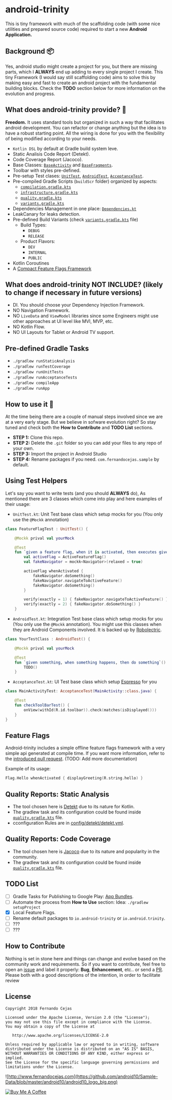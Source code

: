 # android-trinity
This is tiny framework with much of the scaffolding code (with some nice utilities and prepared source code) required to start a new **Android Application.** 

## Background 📦

Yes, android studio might create a project for you, but there are missing parts, which I **ALWAYS** end up adding to every single project I create. This tiny Framework (I would say still scaffolding code) aims to solve this by making easy and fast to create an android project with the fundamental building blocks. Check the **TODO** section below for more information on the evolution and progress. 

## What does android-trinity provide? 🎨

**Freedom.** It uses standard tools but organized in such a way that facilitates android development. You can refactor or change anything but the idea is to have a robust starting point. All the wiring is done for you with the flexibility of being modified according to your needs.   

 - `Kotlin DSL` by default at Gradle build system leve.
 - Static Analisis Code Report (Detekt).
 - Code Coverage Report (Jacoco).
 - Base Classes: [`BaseActivity`](https://github.com/android10/android-trinity/blob/main/app/src/main/kotlin/com/fernandocejas/sample/core/platform/BaseActivity.kt) and [`BaseFragments`](https://github.com/android10/android-trinity/blob/main/app/src/main/kotlin/com/fernandocejas/sample/core/platform/BaseFragment.kt).
 - Toolbar with styles pre-defined.
 - Pre-setup Test clases: [`UnitTest`](https://github.com/android10/android-trinity/blob/main/app/src/test/kotlin/com/fernandocejas/sample/UnitTest.kt), [`AndroidTest`](https://github.com/android10/android-trinity/blob/main/app/src/test/kotlin/com/fernandocejas/sample/AndroidTest.kt), [`AcceptanceTest`](https://github.com/android10/android-trinity/blob/main/app/src/androidTest/kotlin/com/fernandocejas/sample/AcceptanceTest.kt).
 - Pre-compiled Gradle Scripts (`buildScr` folder) organized by aspects:
    - [`compilation.gradle.kts`](https://github.com/android10/android-trinity/blob/main/buildSrc/src/main/kotlin/scripts/compilation.gradle.kts)
    - [`infrastructure.gradle.kts`](https://github.com/android10/android-trinity/blob/main/buildSrc/src/main/kotlin/scripts/infrastructure.gradle.kts)
    - [`quality.gradle.kts`](https://github.com/android10/android-trinity/blob/main/buildSrc/src/main/kotlin/scripts/quality.gradle.kts)
    - [`variants.gradle.kts`](https://github.com/android10/android-trinity/blob/main/buildSrc/src/main/kotlin/scripts/variants.gradle.kts)
 - Dependencies Management in one place: [`Dependencies.kt`](https://github.com/android10/android-trinity/blob/main/buildSrc/src/main/kotlin/Dependencies.kt)
 - LeakCanary for leaks detection.
 - Pre-defined Build Variants (check [`variants.gradle.kts`](https://github.com/android10/android-trinity/blob/main/buildSrc/src/main/kotlin/scripts/variants.gradle.kts) file)
    - Build Types:
        - `DEBUG`
        - `RELEASE`
    - Product Flavors:
        - `DEV`
        - `INTERNAL`
        - `PUBLIC`
 - Kotlin Coroutines
 - A [Compact Feature Flags Framework](https://github.com/android10/android-trinity/pull/1)

## What does android-trinity NOT INCLUDE? (likely to change if necessary in future versions)

 - DI. You should choose your Dependency Injection Framework.
 - NO Navigation Framework. 
 - NO `LiveData` and `ViewModel` libraries since some Engineers might use other approaches at UI level like MVI, MVP, etc.
 - NO Kotlin Flow.
 - NO UI Layouts for Tablet or Android TV support. 

## Pre-defined Gradle Tasks

 - `./gradlew runStaticAnalysis`
 - `./gradlew runTestCoverage`
 - `./gradlew runUnitTests`
 - `./gradlew runAcceptanceTests`
 - `./gradlew compileApp`
 - `./gradlew runApp`
 
## How to use it 👣

At the time being there are a couple of manual steps involved since we are at a very early stage. But we believe in sofware evolution right? So stay tuned and check both the **How to Contribute** and **TODO List** sections.

 - **STEP 1:** Clone this repo.
 - **STEP 2:** Delete the `.git` folder so you can add your files to any repo of your own.
 - **STEP 3:** Import the project in Android Studio
 - **STEP 4:** Rename packages if you need. `com.fernandocejas.sample` by default. 

## Using Test Helpers

Let's say you want to write tests (and you should **ALWAYS** do), As mentioned there are 3 classes which come into play and here examples of their usage:
 
- `UnitTest.kt`: Unit Test base class which setup mocks for you (You only use the `@Mockk` annotation)

```kotlin 
class FeatureFlagTest : UnitTest() {

    @Mockk prival val yourMock

    @Test
    fun `given a feature flag, when it is activated, then executes given logic block`() {
        val activeFlag = ActiveFeatureFlag()
        val fakeNavigator = mockk<Navigator>(relaxed = true)

        activeFlag whenActivated {
            fakeNavigator.doSomething()
            fakeNavigator.navigateToActiveFeature()
            fakeNavigator.doSomething()
        }

        verify(exactly = 1) { fakeNavigator.navigateToActiveFeature() }
        verify(exactly = 2) { fakeNavigator.doSomething() }
    }
```

- `AndroidTest.kt`: Integration Test base class which setup mocks for you (You only use the `@Mockk` annotation). You might use this classes when they are Android Components involved. It is backed up by [Robolectric](https://github.com/robolectric/robolectric).

```kotlin 
class YourTestClass : AndroidTest() {

    @Mockk prival val yourMock

    @Test
    fun `given something, when something happens, then do something`() {
        TODO()
    }
```

- `AcceptanceTest.kt`: UI Test base class which setup [Espresso](https://developer.android.com/training/testing/espresso) for you

```kotlin 
class MainActivityTest: AcceptanceTest(MainActivity::class.java) {

    @Test
    fun checkToolBarTest() {
        onView(withId(R.id.toolbar)).check(matches(isDisplayed()))
    }
}
```

## Feature Flags

Android-trinity includes a simple offline feature flags framework with a very simple api generated at compile time. 
If you want more information, refer to the [introduced pull request](https://github.com/android10/android-trinity/pull/1). (TODO: Add more documentation)

Example of its usage:
```kotlin
Flag.Hello whenActivated { displayGreeting(R.string.hello) }
```


## Quality Reports: Static Analysis

 - The tool chosen here is [Detekt](https://github.com/detekt/detekt) due to its nature for Kotlin. 
 - The gradlew task and its configuration could be found inside [`quality.gradle.kts`](https://github.com/android10/android-trinity/blob/main/buildSrc/src/main/kotlin/scripts/quality.gradle.kts) file.
 - cconfiguration Rules are in [config/detekt/detekt.yml](https://github.com/android10/android-trinity/blob/main/config/detekt/detekt.yml).

## Quality Reports: Code Coverage

- The tool chosen here is [Jacoco](https://github.com/jacoco/jacoco) due to its nature and popularity in the community. 
 - The gradlew task and its configuration could be found inside [`quality.gradle.kts`](https://github.com/android10/android-trinity/blob/main/buildSrc/src/main/kotlin/scripts/quality.gradle.kts) file.

## TODO List

- [ ] Gradle Tasks for Publishing to Google Play: [App Bundles](https://developer.android.com/guide/app-bundle).
- [ ] Automate the process from **How to Use** section: Idea: `./gradlew setupProject`
- [X] Local Feature Flags.
- [ ] Rename default packages to `io.android-trinity` or `io.android.trinity`.
- [ ] ???
- [ ] ???

## How to Contribute

Nothing is set in stone here and things can change and evolve based on the community work and requirements. So if you want to contribute, feel free to open an [issue](https://github.com/android10/android-trinity/issues) and label it properly: **Bug**, **Enhancement**, etc.. or send a [PR](https://github.com/android10/android-trinity/pulls). Please both with a good descriptions of the intention, in order to facilitate review

## License

    Copyright 2018 Fernando Cejas

    Licensed under the Apache License, Version 2.0 (the "License");
    you may not use this file except in compliance with the License.
    You may obtain a copy of the License at

       http://www.apache.org/licenses/LICENSE-2.0

    Unless required by applicable law or agreed to in writing, software
    distributed under the License is distributed on an "AS IS" BASIS,
    WITHOUT WARRANTIES OR CONDITIONS OF ANY KIND, either express or implied.
    See the License for the specific language governing permissions and
    limitations under the License.


![http://www.fernandocejas.com](https://github.com/android10/Sample-Data/blob/master/android10/android10_logo_big.png)

<a href="https://www.buymeacoffee.com/android10" target="_blank"><img src="https://www.buymeacoffee.com/assets/img/custom_images/orange_img.png" alt="Buy Me A Coffee" style="height: auto !important;width: auto !important;" ></a>
